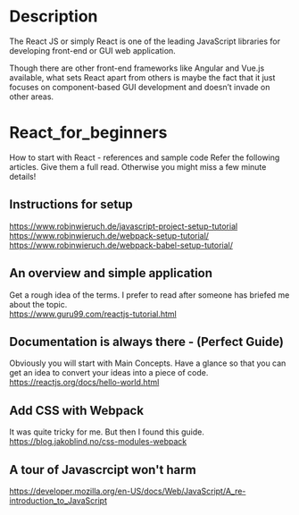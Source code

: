 # Description
The React JS or simply React is one of the leading JavaScript libraries for developing front-end or GUI web application.

Though there are other front-end frameworks like Angular and Vue.js available, what sets React apart from others is maybe the fact that it just focuses on component-based GUI development and doesn’t invade on other areas.
# React_for_beginners

How to start with React - references and sample code
Refer the following articles. Give them a full read. Otherwise you might miss a few minute details!

## Instructions for setup
https://www.robinwieruch.de/javascript-project-setup-tutorial \
https://www.robinwieruch.de/webpack-setup-tutorial/ \
https://www.robinwieruch.de/webpack-babel-setup-tutorial/

## An overview and simple application
Get a rough idea of the terms. I prefer to read after someone has briefed me about the topic.\
https://www.guru99.com/reactjs-tutorial.html

## Documentation is always there - (Perfect Guide)
Obviously you will start with Main Concepts. Have a glance so that you can get an idea to convert your ideas into a piece of code.\
https://reactjs.org/docs/hello-world.html

## Add CSS with Webpack
It was quite tricky for me. But then I found this guide.
https://blog.jakoblind.no/css-modules-webpack

## A tour of Javascrcipt won't harm
https://developer.mozilla.org/en-US/docs/Web/JavaScript/A_re-introduction_to_JavaScript
